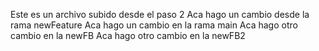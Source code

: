 Este es un archivo subido desde el paso 2
Aca hago un cambio desde la rama newFeature
Aca hago un cambio en la rama main
Aca hago otro cambio en la newFB
Aca hago otro cambio en la newFB2

